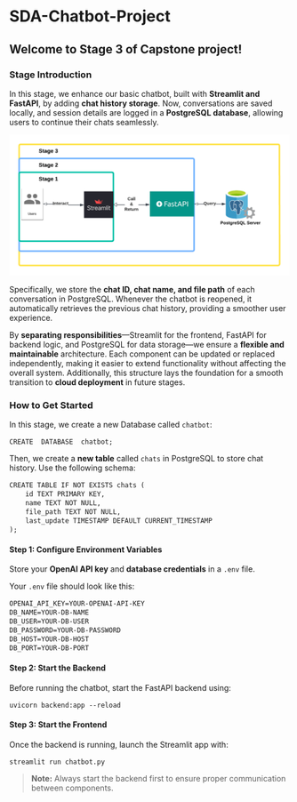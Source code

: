 # SDA-Chatbot-Project

## Welcome to Stage 3 of Capstone project!

### Stage Introduction
In this stage, we enhance our basic chatbot, built with **Streamlit and FastAPI**, by adding **chat history storage**. Now, conversations are saved locally, and session details are logged in a **PostgreSQL database**, allowing users to continue their chats seamlessly.

  

![Alt text](stage-3.png  "a title")

  
Specifically, we store the  **chat ID, chat name, and file path**  of each conversation in PostgreSQL. Whenever the chatbot is reopened, it automatically retrieves the previous chat history, providing a smoother user experience.

By  **separating responsibilities**—Streamlit for the frontend, FastAPI for backend logic, and PostgreSQL for data storage—we ensure a  **flexible and maintainable**  architecture. Each component can be updated or replaced independently, making it easier to extend functionality without affecting the overall system. Additionally, this structure lays the foundation for a smooth transition to  **cloud deployment**  in future stages.

### How to Get Started
In this stage, we create a new Database called `chatbot`:

```
CREATE  DATABASE  chatbot;
```

Then, we create a   **new table** called `chats` in PostgreSQL to store chat history. Use the following schema:
```
CREATE TABLE IF NOT EXISTS chats (
    id TEXT PRIMARY KEY,
    name TEXT NOT NULL,
    file_path TEXT NOT NULL,
    last_update TIMESTAMP DEFAULT CURRENT_TIMESTAMP
);
```
#### **Step 1: Configure Environment Variables**

Store your  **OpenAI API key**  and  **database credentials**  in a  `.env`  file.

Your  `.env`  file should look like this:
 ```
OPENAI_API_KEY=YOUR-OPENAI-API-KEY
DB_NAME=YOUR-DB-NAME
DB_USER=YOUR-DB-USER
DB_PASSWORD=YOUR-DB-PASSWORD
DB_HOST=YOUR-DB-HOST
DB_PORT=YOUR-DB-PORT
```


#### **Step 2: Start the Backend**

Before running the chatbot, start the FastAPI backend using:

```
uvicorn backend:app --reload
```

#### **Step 3: Start the Frontend**

Once the backend is running, launch the Streamlit app with:

```
streamlit run chatbot.py
```
> **Note:**  Always start the backend first to ensure proper communication between components.